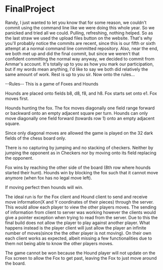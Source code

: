 # FinalProject

Randy, I just wanted to let you know that for some reason, we couldn't commit using the command line like we were doing this whole year. So we panicked and tried all we could. Pulling, refreshing, nothing helped. So as the last straw we used the upload files button on the website. That's why you'll probably notice the commits are recent, since this is our fifth or sixth attempt at a normal command line committed repository. Also, near the end, we both met up and did the final commit, but since we weren't that confident committing the normal way anyway, we decided to commit from Ammar's account. It's totally up to you as how you mark our participation, but if my words mean anything, I'd like to say we both did relatively the same amount of work. Rest is up to you sir. Now onto the rules...


--Rules--
This is a game of Foxes and Hounds

Hounds are placed onto fields b8, d8, f8, and h8. Fox starts set onto e1. Fox moves first.

Hounds hunting the fox. The fox moves diagonally one field range forward or backward onto an empty adjacent square per turn. Hounds can only move diagonally one field forward (towards row 1) onto an empty adjacent square.

Since only diagonal moves are allowed the game is played on the 32 dark fields of the chess board only.

There is no capturing by jumping and no stacking of checkers. Neither by jumping the opponent as in Checkers nor by moving onto its field replacing the opponent.

Fox wins by reaching the other side of the board (8th row where hounds started their hunt).
Hounds win by blocking the fox such that it cannot move anymore (when fox has no legal move left).

If moving perfect then hounds will win.

The ideal run is for the Fox client and Hound client to send and receive move information(X and Y coordinates of their pieces) 
through the server. This would allow each player to view the other players moves. The sending of information from client to server
was working however the clients would give a pointer exception when trying to read from the server. Due to this the final build does 
not allow the player to play against another player. What happens instead is the player client will just allow the player an infinite 
number of moves(since the the other player is not moving). On their own each client works as expected, albeit missing a few functionalities
due to them not being able to know the other players moves.

The game cannot be won because the Hound player will not update on the Fox screen to allow the Fox to get past, leaving the Fox 
to just move around the board.
